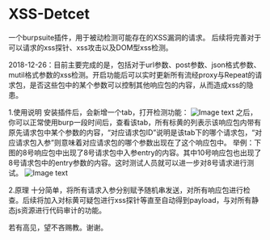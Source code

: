 # XSS-Detcet
一个burpsuite插件，用于被动检测可能存在的XSS漏洞的请求。
后续将完善对于可以请求的xss探针、xss攻击以及DOM型xss检测。

2018-12-26：目前主要完成的是，包括对于url参数、post参数、json格式参数、mutil格式参数的xss检测。开启功能后可以实时更新所有流经proxy与Repeat的请求包，是否这些包中的某个参数可以控制其他响应包的内容，从而造成xss的隐患。

1.使用说明
安装插件后，会新增一个tab，打开检测功能：
![Image text](https://github.com/k-vulner/XSS-Detcet/raw/master/img/sm1.png)
之后，你可以正常使用burp一段时间后，查看该tab，所有标黄的列表示该响应包内带有原先请求包中某个参数的内容，“对应请求包ID”说明是该tab下的哪个请求包，“对应请求包入参”则意味着对应请求包的哪个参数出现在了这个响应包中。
举例：下图的8号响应包中出现了8号请求包中入参entry的内容。其中10号响应包也出现了8号请求包中的entry参数的内容。这时测试人员就可以进一步对8号请求进行测试。
![Image text](https://github.com/k-vulner/XSS-Detcet/raw/master/img/sm2.png)

2.原理
十分简单，将所有请求入参分别赋予随机串发送，对所有响应包进行检查。后续将加入对标黄可疑包进行xss探针等直至自动得到payload，与对所有静态js资源进行代码审计的功能。

若有高见，望不吝赐教。谢谢。

